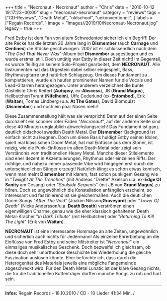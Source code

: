 +++
title = "Necronaut - Necronaut"
author = "Chris"
date = "2010-10-12 19:17:23+00:00"
slug = "necronaut-necronaut"
category = "reviews"
tags = ["CD-Reviews", "Death Metal", "oldschool", "unkonventionell", ]
labels = ["Regain Records", ]
image = "images//2010/10/Necronaut-Necronaut.jpg"
legacy = true
+++

Fred Estby ist dem Fan von altem Schwedentod sicherlich ein Begriff! Der alte Recke hat die letzten 20 Jahre lang in **Dismember** (auch **Carnage** und **Centinex**) die Stöcke geschwungen. 2007 ist er schlussendlich nach dem "_The God That Never Was_"-Album bei **Dismember** ausgestiegen und es wurde erstmal still. Doch untätig war Estby in dieser Zeit nicht! Im Gegenteil, es wurde fleißig an seinem Solo-Projekt gearbeitet, dem **NECRONAUT**. Alle Instrumenten hat das Urgestein dabei selber eingespielt, Bass, Rhythmusgitarre und natürlich Schlagzeug. Um dieses Fundament zu komplettieren, wurde ein haufen prominenter Namen für die Vocals und Lead-Gitarren herangezogen. Unter anderem verzeichnet die bunte Gästeliste Chris Reifert (**Autopsy**, ex-**Abscess**), JB (**Grand Magus**), Hellbutcher/Tyrant (**Nifelheim**), Uffe Cederlund (ex-**Entombed**), Erik (**Waitan**), Tomas Lindberg (u.a. **At The Gates**), David Blomquist (**Dismember**) und noch ein paar Nasen mehr!

Diese Zusammenstellung hält was sie verspricht! Denn auf der einen Seite durchzieht ein schöner roter Faden "_Necronaut_", auf der anderen Seite sind diese 40 Minuten unglaublich abwechslungsreich! Das Fundament ist ganz deutlich oldschool swedish Death Metal. Der **Dismember**-Background ist einfach nicht zu leugnen. Doch um diese Basis huldigt Estby seinen Idolen, spielt mal klassischen Doom Metal, hat mal Einfüsse aus dem Stoner, ist rotzig, wie die Punk-Einflüsse im alten Death Metal oder zeigt sein Verständnis vom traditionellen Heavy Metal. Manche dieser Stilelemente sind eher dezent in Akzentuierungen, Rhythmus oder einzelnen Riffs. Der richtige, und nahezu immer passende Vibe wird hingegen erst durch die unterschiedlichen Sänger erzeugt!
Natürlich klingt es schon etwas komisch, wenn man meint **Dismember** mit klarem, fast schon punkigem Gesang wie in "_Twilight At The Trenches_" (mit Andreas "Drette" Axelson u.a. ex-**Edge Of Sanity** am Gesang) oder "_Soulside Serpents_" (mit JB von **Grand Magus**) zu hören. Doch so ungewöhnlich die Konstellation anfänglich erscheint, so interessant und faszinierend ist sie gleichermaßen. Auch die deutlichen Doom-Songs "_After The Void_" (Joakim Nilsson/**Graveyard**) oder "_Tower Of Death_" (Nicke Andersson/u.a. **Death Breath**) verströmen einen eigenwilligen Charme, genau wie die eher klassisch gehaltenen Death Metal-Kracher "_In Dark Tribute_" (mit Hellbutcher) oder "_Returning To Kill The Light_" (Erik von **Waitan**).

**NECRONAUT** ist eine interessante Hommage an alte Zeiten, ungewöhnlich und sicherlich auch nichts für Jedermann! Als einzelne Ehrerbietung an die Einflüsse von Fred Estby und seine Mitstreiter ist "_Necronaut_" ein einmaliges musikalisches Geschenk. Doch bezweifel ich gleichsam, ob diese doch sehr unorthodoxe Geschichte bei Wiederholung die gleiche Faszination auslösen könnte. Eher befürchte ich, dass durch die Heterogenität des Materials jeweils eine mögliche Fangemeinde abgeschreckt wird. Für den Death Metal Lunatic ist der klare Gesang nichts, die für die traditionellen Kuttenträger dürften manche Songs zu roh und hart sein.





---
**Infos:**
Regain Records - 18.10.2010 / 
CD - 10 Lieder 41:34 Min. / 
